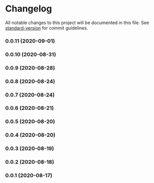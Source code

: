 # Changelog

All notable changes to this project will be documented in this file. See [standard-version](https://github.com/conventional-changelog/standard-version) for commit guidelines.

### 0.0.11 (2020-09-01)

### 0.0.10 (2020-08-31)

### 0.0.9 (2020-08-28)

### 0.0.8 (2020-08-24)

### 0.0.7 (2020-08-24)

### 0.0.6 (2020-08-21)

### 0.0.5 (2020-08-20)

### 0.0.4 (2020-08-20)

### 0.0.3 (2020-08-19)

### 0.0.2 (2020-08-18)

### 0.0.1 (2020-08-17)
